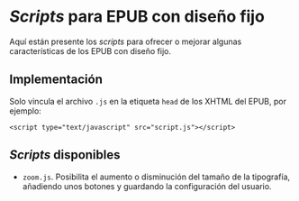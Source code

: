 # *Scripts* para EPUB con diseño fijo

Aquí están presente los *scripts* para ofrecer o
mejorar algunas características de los EPUB con
diseño fijo.

## Implementación

Solo vincula el archivo `.js` en la etiqueta `head`
de los XHTML del EPUB, por ejemplo:

    <script type="text/javascript" src="script.js"></script>

## *Scripts* disponibles

* `zoom.js`. Posibilita el aumento o disminución
del tamaño de la tipografía, añadiendo unos botones
y guardando la configuración del usuario.

